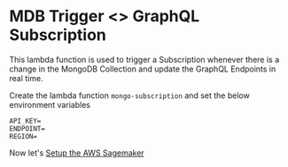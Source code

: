 # MDB Trigger <> GraphQL Subscription

This lambda function is used to trigger a Subscription whenever there is a change in the MongoDB Collection and update the GraphQL Endpoints in real time.

Create the lambda function `mongo-subscription` and set the below environment variables

```
API_KEY=
ENDPOINT=
REGION=
```

Now let's [Setup the AWS Sagemaker](../../5-aws-sagemaker/predictive-maintenance/)
